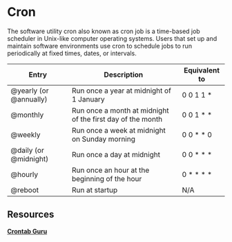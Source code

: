 # Cron

The software utility cron also known as cron job is a time-based job scheduler in Unix-like computer operating systems. Users that set up and maintain software environments use cron to schedule jobs to run periodically at fixed times, dates, or intervals.

| Entry                  | Description                                                | Equivalent to |
| ---------------------- | ---------------------------------------------------------- | ------------- |
| @yearly (or @annually) | Run once a year at midnight of 1 January                   | 0 0 1 1 *     |
| @monthly               | Run once a month at midnight of the first day of the month | 0 0 1 * *     |
| @weekly                | Run once a week at midnight on Sunday morning              | 0 0 * * 0     |
| @daily (or @midnight)  | Run once a day at midnight                                 | 0 0 * * *     |
| @hourly                | Run once an hour at the beginning of the hour              | 0 * * * *     |
| @reboot                | Run at startup                                             | N/A           |


## Resources

**[Crontab Guru](https://crontab.guru/)**
